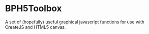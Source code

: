 BPH5Toolbox
===========

A set of (hopefully) useful graphical javascript functions for use with CreateJS and HTML5 canvas.
